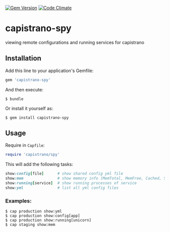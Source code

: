 [![Gem Version](https://badge.fury.io/rb/capistrano-spy.svg)](http://badge.fury.io/rb/capistrano-spy) [![Code Climate](https://codeclimate.com/github/jankmet/capistrano-spy/badges/gpa.svg)](https://codeclimate.com/github/jankmet/capistrano-spy)

# capistrano-spy

viewing remote configurations and running services for capistrano

## Installation

Add this line to your application's Gemfile:

```ruby
gem 'capistrano-spy'
```

And then execute:

    $ bundle

Or install it yourself as:

    $ gem install capistrano-spy


## Usage

Require in `Capfile`:

```ruby
require 'capistrano/spy'
```

This will add the following tasks:


```ruby
show:config[file]      # show shared config yml file
show:mem               # show memory info (MemTotal, MemFree, Cached, SwapCached, SwapTotal, SwapFree)
show:running[service]  # show running processes of service
show:yml               # list all yml config files
```

### Examples:

    $ cap production show:yml
    $ cap production show:config[app]
    $ cap production show:running[unicorn]
    $ cap staging show:mem